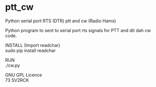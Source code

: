 # ptt_cw
Python serial port RTS (DTR) ptt and cw (Radio Hams)<br>

Python program to sent to serial port rts signals for PTT and dit dah cw code.

INSTALL (Import readchar)<br>
  sudo pip install readchar<br>

RUN<br>
./cw.py<br>



GNU GPL Licence<br>
73 SV2RCK
